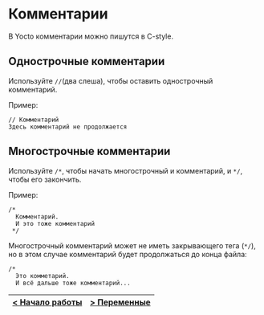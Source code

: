 # Комментарии
В Yocto комментарии можно пишутся в C-style.

## Однострочные комментарии
Используйте `//`(два слеша), чтобы оставить однострочный комментарий.

Пример:
```
// Комментарий
Здесь комментарий не продолжается
```

## Многострочные комментарии
Используйте `/*`, чтобы начать многострочный и комментарий, и `*/`, чтобы его закончить.

Пример:
```
/*
  Комментарий.
  И это тоже комментарий
 */
```

Многострочный комментарий может не иметь закрывающего тега (`*/`), но в этом случае комментарий будет продолжаться до конца файла:
```
/*
  Это комметарий.
  И всё дальше тоже комментарий...
```

| [< Начало работы](getting_started.md) | [&gt; Переменные](variables.md) |
| - | - |